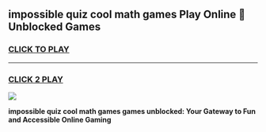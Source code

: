 
## impossible quiz cool math games Play Online 👋 Unblocked Games
<h3>
<a href="https://news.freeplayer.one?title=impossible_quiz_cool_math_games&ref=17CMG">CLICK TO PLAY</a></h3>
<hr>

<h3>
<a href="https://news.freeplayer.one?title=impossible_quiz_cool_math_games&ref=17CMG">CLICK 2 PLAY</a>
  
</h3>

<a href="https://news.freeplayer.one?title=impossible_quiz_cool_math_games&ref=17CMG/"><img src="https://clearcache.store/games.png"></a>


**impossible quiz cool math games games unblocked: Your Gateway to Fun and Accessible Online Gaming**
